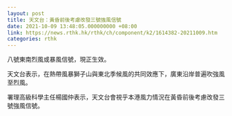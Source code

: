 ```yaml
---
layout: post
title: 天文台：黃昏前後考慮改發三號強風信號
date: 2021-10-09 13:48:05.000000000 +08:00
link: https://news.rthk.hk/rthk/ch/component/k2/1614382-20211009.htm
categories: rthk
---
```


八號東南烈風或暴風信號，現正生效。

天文台表示，在熱帶風暴獅子山與東北季候風的共同效應下，廣東沿岸普遍吹強風至烈風。

署理高級科學主任楊國仲表示，天文台會視乎本港風力情況在黃昏前後考慮改發三號強風信號。
